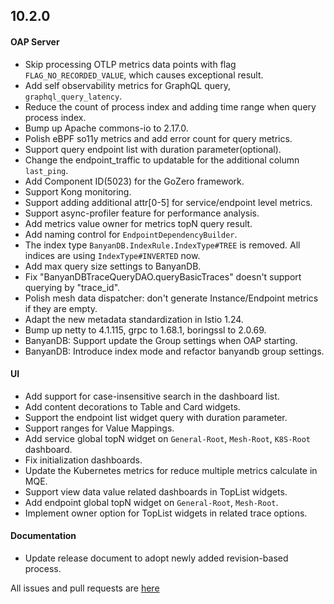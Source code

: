 ## 10.2.0

#### OAP Server

* Skip processing OTLP metrics data points with flag `FLAG_NO_RECORDED_VALUE`, which causes exceptional result.
* Add self observability metrics for GraphQL query, `graphql_query_latency`.
* Reduce the count of process index and adding time range when query process index.
* Bump up Apache commons-io to 2.17.0.
* Polish eBPF so11y metrics and add error count for query metrics.
* Support query endpoint list with duration parameter(optional).
* Change the endpoint_traffic to updatable for the additional column `last_ping`.
* Add Component ID(5023) for the GoZero framework.
* Support Kong monitoring.
* Support adding additional attr[0-5] for service/endpoint level metrics.
* Support async-profiler feature for performance analysis.
* Add metrics value owner for metrics topN query result.
* Add naming control for `EndpointDependencyBuilder`.
* The index type `BanyanDB.IndexRule.IndexType#TREE` is removed. All indices are using `IndexType#INVERTED` now.
* Add max query size settings to BanyanDB.
* Fix "BanyanDBTraceQueryDAO.queryBasicTraces" doesn't support querying by "trace_id".
* Polish mesh data dispatcher: don't generate Instance/Endpoint metrics if they are empty.
* Adapt the new metadata standardization in Istio 1.24.
* Bump up netty to 4.1.115, grpc to 1.68.1, boringssl to 2.0.69.
* BanyanDB: Support update the Group settings when OAP starting.
* BanyanDB: Introduce index mode and refactor banyandb group settings.

#### UI

* Add support for case-insensitive search in the dashboard list.
* Add content decorations to Table and Card widgets.
* Support the endpoint list widget query with duration parameter.
* Support ranges for Value Mappings.
* Add service global topN widget on `General-Root`, `Mesh-Root`, `K8S-Root` dashboard.
* Fix initialization dashboards.
* Update the Kubernetes metrics for reduce multiple metrics calculate in MQE.
* Support view data value related dashboards in TopList widgets.
* Add endpoint global topN widget on `General-Root`, `Mesh-Root`.
* Implement owner option for TopList widgets in related trace options.


#### Documentation
* Update release document to adopt newly added revision-based process.

All issues and pull requests are [here](https://github.com/apache/skywalking/milestone/224?closed=1)
